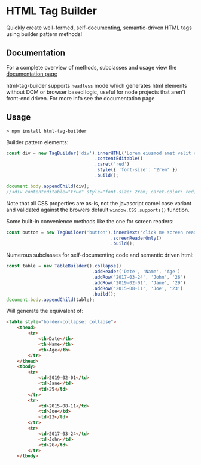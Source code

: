 # HTML Tag Builder

Quickly create well-formed, self-documenting, semantic-driven HTML tags using builder pattern methods!

## Documentation

For a complete overview of methods, subclasses and usage view the [documentation page](https://soulshined.github.io/html-tag-builder/)

html-tag-builder supports `headless` mode which generates html elements without DOM or browser based logic, useful for node projects that aren't front-end driven. For more info see the documentation page

## Usage

```
> npm install html-tag-builder
```

Builder pattern elements:
```js
const div = new TagBuilder('div').innerHTML('Lorem eiusmod amet velit cillum.')
                                 .contentEditable()
                                 .caret('red')
                                 .style({ 'font-size': '2rem' })
                                 .build();

document.body.appendChild(div);
//<div contenteditable="true" style="font-size: 2rem; caret-color: red;">Lorem eiusmod amet velit cillum.</div>
```

Note that all CSS properties are as-is, not the javascript camel case variant and validated against the browers default `window.CSS.supports()` function.

Some built-in convenience methods like the one for screen readers:
```js
const button = new TagBuilder('button').innerText('click me screen reader!')
                                       .screenReaderOnly()
                                       .build();
```

Numerous subclasses for self-documenting code and semantic driven html:
```js
const table = new TableBuilder().collapse()
                                .addHeader('Date', 'Name', 'Age')
                                .addRow('2017-03-24', 'John', '26')
                                .addRow('2019-02-01', 'Jane', '29')
                                .addRow('2015-08-11', 'Joe', '23')
                                .build();
document.body.appendChild(table);
```
Will generate the equivalent of:
```html
<table style="border-collapse: collapse">
    <thead>
        <tr>
            <th>Date</th>
            <th>Name</th>
            <th>Age</th>
        </tr>
    </thead>
    <tbody>
        <tr>
            <td>2019-02-01</td>
            <td>Jane</td>
            <td>29</td>
        </tr>
        <tr>
            <td>2015-08-11</td>
            <td>Joe</td>
            <td>23</td>
        </tr>
        <tr>
            <td>2017-03-24</td>
            <td>John</td>
            <td>26</td>
        </tr>
    </tbody>
```